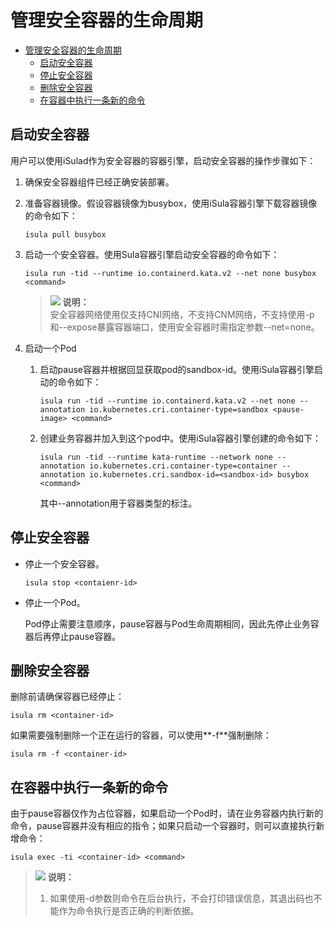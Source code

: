 # 管理安全容器的生命周期

- [管理安全容器的生命周期](#管理安全容器的生命周期)
    - [启动安全容器](#启动安全容器)
    - [停止安全容器](#停止安全容器)
    - [删除安全容器](#删除安全容器)
    - [在容器中执行一条新的命令](#在容器中执行一条新的命令)


## 启动安全容器

用户可以使用iSulad作为安全容器的容器引擎，启动安全容器的操作步骤如下：

1. 确保安全容器组件已经正确安装部署。
2. 准备容器镜像。假设容器镜像为busybox，使用iSula容器引擎下载容器镜像的命令如下：

    ```
    isula pull busybox
    ```

3. 启动一个安全容器。使用Sula容器引擎启动安全容器的命令如下：

    ```
    isula run -tid --runtime io.containerd.kata.v2 --net none busybox <command>
    ```

    >![](./public_sys-resources/icon-note.gif) **说明：**   
    >安全容器网络使用仅支持CNI网络，不支持CNM网络，不支持使用-p和--expose暴露容器端口，使用安全容器时需指定参数--net=none。  

4. 启动一个Pod
    1. 启动pause容器并根据回显获取pod的sandbox-id。使用iSula容器引擎启动的命令如下：

        ```
        isula run -tid --runtime io.containerd.kata.v2 --net none --annotation io.kubernetes.cri.container-type=sandbox <pause-image> <command>
        ```

    1. 创建业务容器并加入到这个pod中。使用iSula容器引擎创建的命令如下：

        ```
        isula run -tid --runtime kata-runtime --network none --annotation io.kubernetes.cri.container-type=container --annotation io.kubernetes.cri.sandbox-id=<sandbox-id> busybox <command>
        ```

        其中--annotation用于容器类型的标注。

## 停止安全容器

-   停止一个安全容器。

    ```
    isula stop <contaienr-id>
    ```

-   停止一个Pod。

    Pod停止需要注意顺序，pause容器与Pod生命周期相同，因此先停止业务容器后再停止pause容器。


## 删除安全容器

删除前请确保容器已经停止：

```
isula rm <container-id>
```

如果需要强制删除一个正在运行的容器，可以使用**-f**强制删除：

```
isula rm -f <container-id>
```

## 在容器中执行一条新的命令

由于pause容器仅作为占位容器，如果启动一个Pod时，请在业务容器内执行新的命令，pause容器并没有相应的指令；如果只启动一个容器时，则可以直接执行新增命令：

```
isula exec -ti <container-id> <command>
```

>![](./public_sys-resources/icon-note.gif) **说明：**   
>1.  如果使用-d参数则命令在后台执行，不会打印错误信息，其退出码也不能作为命令执行是否正确的判断依据。  

